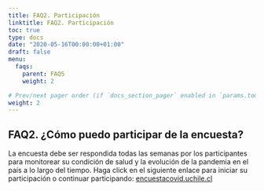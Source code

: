 ```yaml
---
title: FAQ2. Participación
linktitle: FAQ2. Participación
toc: true
type: docs
date: "2020-05-16T00:00:00+01:00"
draft: false
menu:
  faqs:
    parent: FAQS
    weight: 2

# Prev/next pager order (if `docs_section_pager` enabled in `params.toml`)
weight: 2
---
```


## FAQ2. ¿Cómo puedo participar de la encuesta?

La encuesta debe ser respondida todas las semanas por los participantes para monitorear su condición de salud y la evolución de la pandemia en el país a lo largo del tiempo. Haga click en el siguiente enlace para iniciar su participación o continuar participando: [encuestacovid.uchile.cl](http://encuestacovid.uchile.cl)
